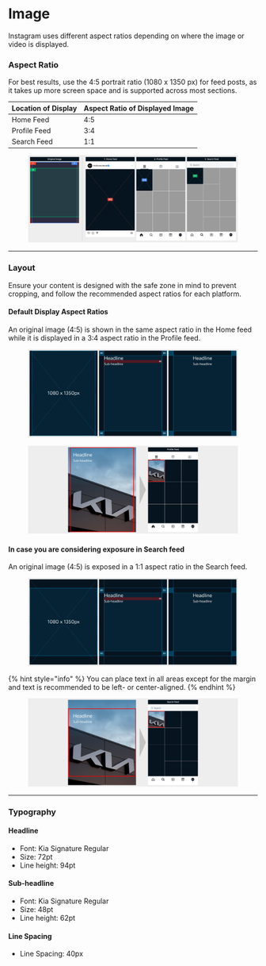 # Image

Instagram uses different aspect ratios depending on where the image or video is displayed.

### Aspect Ratio&#x20;

For best results, use the 4:5 portrait ratio (1080 x 1350 px) for feed posts, as it takes up more screen space and is supported across most sections.

| Location of Display | Aspect Ratio of Displayed Image |
| ------------------- | ------------------------------- |
| Home Feed           | 4:5                             |
| Profile Feed        | 3:4                             |
| Search Feed         | 1:1                             |

<figure><img src="../../../.gitbook/assets/IG-image-ratio.jpg" alt=""><figcaption></figcaption></figure>

***

### Layout

Ensure your content is designed with the safe zone in mind to prevent cropping, and follow the recommended aspect ratios for each platform.

#### Default Display Aspect Ratios

An original image (4:5) is shown in the same aspect ratio in the Home feed while it is displayed in a 3:4 aspect ratio in the Profile feed.

<figure><img src="../../../.gitbook/assets/IG-image-3;4.jpg" alt=""><figcaption></figcaption></figure>

<figure><img src="../../../.gitbook/assets/ex-IG-image-3;4 (1).jpg" alt=""><figcaption></figcaption></figure>

#### In case you are considering exposure in Search feed

An original image (4:5) is exposed in a 1:1 aspect ratio in the Search feed.

<figure><img src="../../../.gitbook/assets/IG-image-1;1.jpg" alt=""><figcaption></figcaption></figure>

{% hint style="info" %}
You can place text in all areas except for the margin and text is recommended to be left- or center-aligned.
{% endhint %}

<figure><img src="../../../.gitbook/assets/ex-IG-image-1;1.jpg" alt=""><figcaption></figcaption></figure>

***

### Typography

#### Headline

* Font: Kia Signature Regular&#x20;
* Size: 72pt&#x20;
* Line height: 94pt

#### Sub-headline

* Font: Kia Signature Regular&#x20;
* Size: 48pt&#x20;
* Line height: 62pt

#### Line Spacing

* Line Spacing: 40px





